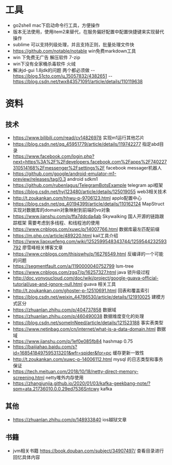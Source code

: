 # 工具
- go2shell mac下启动命令行工具，方便操作
- 版本无法使用，使用item2来替代，在服务偏好配置中配置快捷键来实现替代操作
- sublime 可以支持列级处理，并且支持正则，批量处理文件快
- https://github.com/notable/notable win免费markdown工具
- win 下免费无广告 解压软件 7-zip
- win下没有全家桶杀毒软件 火绒
- 解决jd-gui  1.8jdk的问题 两个都必须做
  --    https://blog.51cto.com/u_15057832/4382651
  --  https://blog.csdn.net/twx843571091/article/details/110119638
  
# 资料
## 技术
- https://www.bilibili.com/read/cv14826978 实现m1运行其他芯片
- https://blog.csdn.net/qq_45951779/article/details/119742277 指定abd目录
- https://www.facebook.com/login.php?next=https%3A%2F%2Fdevelopers.facebook.com%2Fapps%2F740227310514168%2Fmessenger%2Fsettings%2F facebook messager机器人
- https://github.com/google/android-emulator-m1-preview/releases/tag/0.3 android sdkm1
- https://github.com/rubenlagus/TelegramBotsExample telegram api框架
- https://blog.csdn.net/hyj123480/article/details/125019055 web3相关技术
- http://t.zoukankan.com/hhwu-p-9706123.html applo配置中心
- https://blog.csdn.net/qq_40194399/article/details/110162124 MapStruct实现对数据库的domain对象映射到前端的vo对象
- https://www.jianshu.com/p/ffa7ddcda4ab Skywalking 国人开源的链路跟踪框架 需要考虑到多线程、和线程池的使用
- https://www.cnblogs.com/xuwc/p/14007766.html 数据库最左匹配前缀
- https://m.php.cn/article/489220.html kail工具介绍
- https://www.liaoxuefeng.com/wiki/1252599548343744/1259544232593792 廖雪峰相关博客文章
- https://www.cnblogs.com/thisiswhy/p/16276549.html 反编译的一个可能的问题
- https://segmentfault.com/a/1190000040752799 lsm-tree
- https://www.cnblogs.com/zgq7/p/16257327.html java 锁升级过程
- http://doc.yonyoucloud.com/doc/wiki/project/google-guava-official-tutorial/use-and-ignore-null.html guava 相关工具
- http://t.zoukankan.com/ghoster-p-12510691.html 回表和覆盖索引
- https://blog.csdn.net/weixin_44786530/article/details/121910025 建模方式区分
- https://zhuanlan.zhihu.com/p/404737858 数据域
- https://zhuanlan.zhihu.com/p/460490038 数据维度变化的处理
- https://blog.csdn.net/someInNeed/article/details/121523188 事实表类型
- https://www.netinbag.com/cn/internet/what-is-a-data-domain.html 数据域 
- https://www.jianshu.com/p/1ef0e085fb84 hashmap 0.75
- https://baijiahao.baidu.com/s?id=1685418497595313201&wfr=spider&for=pc 缓存更新一致性
- http://t.zoukankan.com/xuwc-p-14006112.html mysql 的日志类型和事务保证
- https://tech.meituan.com/2018/10/18/netty-direct-memory-screening.html netty堆外内存使用
- https://zhangjunjia.github.io/2020/01/03/kafka-geekbang-note/?spm=ata.21736010.0.0.29ed7536Sntcwy kafka

## 其他
- https://zhuanlan.zhihu.com/p/148933840  ios越狱文章
## 书籍

- jvm相关书籍 https://book.douban.com/subject/34907497/ 查看目录进行回忆具体内容


